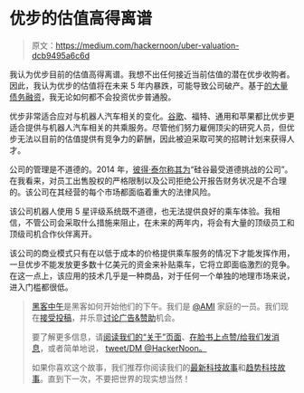 # 优步的估值高得离谱

> 原文：<https://medium.com/hackernoon/uber-valuation-dcb9495a6c6d>

我认为优步目前的估值高得离谱。我想不出任何接近当前估值的潜在优步收购者。因此，我认为优步的估值将在未来 5 年内暴跌，可能导致公司破产。基于[的大量债务融资](https://www.crunchbase.com/organization/uber/funding-rounds)，我无论如何都不会投资优步普通股。

优步非常适合应对与机器人汽车相关的变化。[谷歌](https://hackernoon.com/tagged/google)、福特、通用和苹果都比优步更适合提供与机器人汽车相关的共乘服务。尽管他们努力雇佣顶尖的研究人员，但优步无法以目前的估值提供有竞争力的薪酬，因此被迫采取可笑的招聘计划来获得人才。

公司的管理是不道德的。2014 年，[彼得·泰尔称其为](http://money.cnn.com/2014/11/18/technology/uber-unethical-peter-thiel/)“硅谷最受道德挑战的公司”。在我看来，对员工出售股权的严格限制以及公司拒绝公开报告财务状况是不合理的。该公司在其经营的每个市场都面临着重大的法律风险。

该公司机器人使用 5 星评级系统既不道德，也无法提供良好的乘车体验。我相信，不管公司会采取什么措施来阻止，在未来的两年内，将会有大量的顶级员工和顶级司机合作伙伴离开。

该公司的商业模式只有在以低于成本的价格提供乘车服务的情况下才能发挥作用，一旦优步不能发放更多数十亿美元的资金来补贴乘车，它将立即面临激烈的竞争。在这一点上，该应用的技术几乎是一种商品，对于任何一个单独的地理市场来说，进入门槛都很低。

> [黑客中午](http://bit.ly/Hackernoon)是黑客如何开始他们的下午。我们是 [@AMI](http://bit.ly/atAMIatAMI) 家庭的一员。我们现在[接受投稿](http://bit.ly/hackernoonsubmission)，并乐意[讨论广告&赞助](mailto:partners@amipublications.com)机会。
> 
> 要了解更多信息，请[阅读我们的“关于”页面](https://goo.gl/4ofytp)、[在脸书上点赞/给我们发消息](http://bit.ly/HackernoonFB)，或者简单地说， [tweet/DM @HackerNoon。](https://goo.gl/k7XYbx)
> 
> 如果你喜欢这个故事，我们推荐你阅读我们的[最新科技故事](http://bit.ly/hackernoonlatestt)和[趋势科技故事](https://hackernoon.com/trending)。直到下一次，不要把世界的现实想当然！